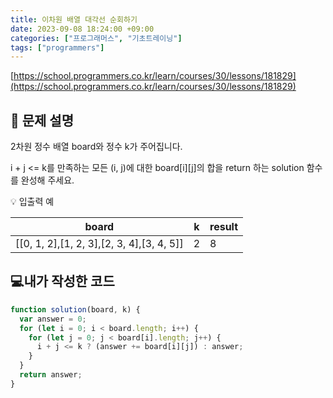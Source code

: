 ```yaml
---
title: 이차원 배열 대각선 순회하기
date: 2023-09-08 18:24:00 +09:00
categories: ["프로그래머스", "기초트레이닝"]
tags: ["programmers"]
---
```


[https://school.programmers.co.kr/learn/courses/30/lessons/181829](https://school.programmers.co.kr/learn/courses/30/lessons/181829)

## 📔 문제 설명

2차원 정수 배열 board와 정수 k가 주어집니다.

i + j <= k를 만족하는 모든 (i, j)에 대한 board[i][j]의 합을 return 하는 solution 함수를 완성해 주세요.

💡 입출력 예

| board                                     | k   | result |
| ----------------------------------------- | --- | ------ |
| [[0, 1, 2],[1, 2, 3],[2, 3, 4],[3, 4, 5]] | 2   | 8      |

## 💻내가 작성한 코드

```js
function solution(board, k) {
  var answer = 0;
  for (let i = 0; i < board.length; i++) {
    for (let j = 0; j < board[i].length; j++) {
      i + j <= k ? (answer += board[i][j]) : answer;
    }
  }
  return answer;
}
```

